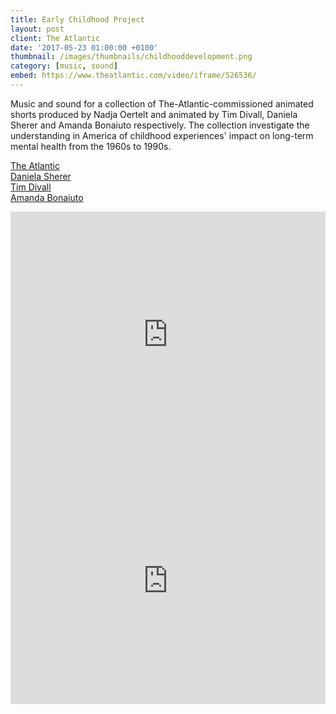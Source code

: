 ```yaml
---
title: Early Childhood Project
layout: post
client: The Atlantic
date: '2017-05-23 01:00:00 +0100'
thumbnail: /images/thumbnails/childhooddevelopment.png
category: [music, sound]
embed: https://www.theatlantic.com/video/iframe/526536/
---
```


Music and sound for a collection of The-Atlantic-commissioned animated shorts produced by Nadja Oertelt and animated by Tim Divall, Daniela Sherer and Amanda Bonaiuto respectively. The collection investigate the understanding in America of childhood experiences' impact on long-term mental health from the 1960s to 1990s.

[The Atlantic](https://www.theatlantic.com)  
[Daniela Sherer](www.danielasherer.com)  
[Tim Divall](https://vimeo.com/timdivall)  
[Amanda Bonaiuto](cargocollective.com/amandabonaiuto)  

<iframe id="bc" width="100%" height="394" frameborder="0" webkitallowfullscreen="webkitallowfullscreen" allowfullscreen="allowfullscreen" mozallowfullscreen="mozallowfullscreen" src="https://www.theatlantic.com/video/iframe/526512/"></iframe>

<iframe id="bc" width="100%" height="394" frameborder="0" webkitallowfullscreen="webkitallowfullscreen" allowfullscreen="allowfullscreen" mozallowfullscreen="mozallowfullscreen" src="https://www.theatlantic.com/video/iframe/526584/"></iframe>
